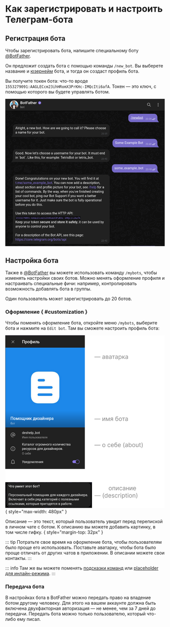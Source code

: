 # Как зарегистрировать и настроить Телеграм-бота

## Регистрация бота

Чтобы зарегистрировать бота, напишите специальному боту [@BotFather](https://t.me/BotFather).

Он предложит создать бота с помощью команды `/new_bot`. Вы выберете название и
[юзернейм](./usernames) бота, и тогда он создаст профиль бота.

Вы получите токен бота: что-то вроде `1553279091:AAGLECcm23ihHRomX3PrKHc-IMQcIti6afA`. Токен — это ключ, с помощью
которого вы будете управлять ботом.

![Пример создания бота](../../public/pictures/ru/botfather.png)

## Настройка бота

Также в [@BotFather](https://t.me/BotFather) вы можете использовать команду `/mybots`, чтобы изменять настройки своих
ботов.
Можно
менять оформление профиля и настраивать специальные фичи: например, контролировать возможность
добавлять бота в группы.

Один пользователь может зарегистрировать до 20 ботов.

### Оформление { #customization }

Чтобы поменять оформление бота, откройте меню `/mybots`, выберите бота и нажмите на `Edit bot`. Там вы сможете настроить
профиль бота:

![Аватарка, имя, описание бота и «о себе»](../../public/pictures/ru/customization.png){ style="max-width: 480px" }

Описание — это текст, который пользователь увидит перед перепиской в личном чате с ботом.
К описанию вы можете добавить картинку, в том числе гифку.
{ style="margin-top: 32px" }

::: tip
Потратьте свое время на оформление бота, чтобы пользователям было проще его использовать.
Поставьте аватарку, чтобы бота было проще отличать от других чатов в
приложении. В описании можете свои контакты.
:::

::: info
Там же вы можете поменять [подсказки команд](../messages/commands)
или [placeholder для инлайн-режима](../interaction/inline).
:::

### Передача бота

В настройках бота в BotFather можно передать право на владение ботом другому человеку. Для этого на вашем аккаунте
должна быть включена двухфакторная авторизация — не менее, чем за 7 дней до передачи. Передать бота можно только
пользователю, который что-либо ему писал.


